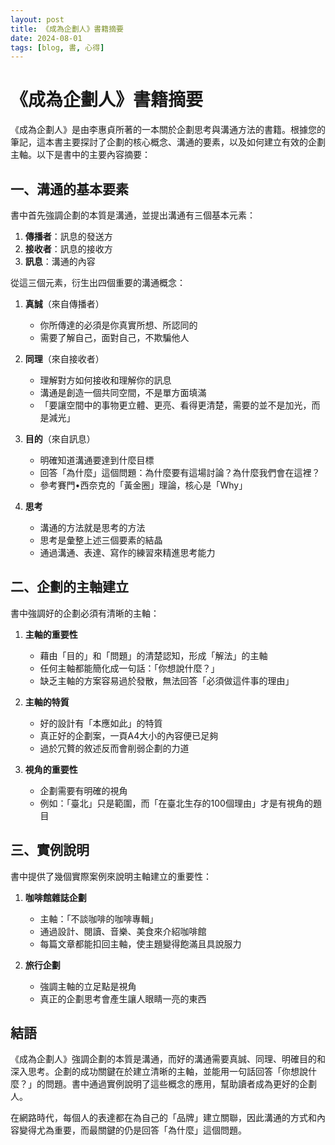 ```yaml
---
layout: post
title: 《成為企劃人》書籍摘要
date: 2024-08-01
tags: [blog, 書, 心得]
---
```


# 《成為企劃人》書籍摘要

《成為企劃人》是由李惠貞所著的一本關於企劃思考與溝通方法的書籍。根據您的筆記，這本書主要探討了企劃的核心概念、溝通的要素，以及如何建立有效的企劃主軸。以下是書中的主要內容摘要：

## 一、溝通的基本要素

書中首先強調企劃的本質是溝通，並提出溝通有三個基本元素：
1. **傳播者**：訊息的發送方
2. **接收者**：訊息的接收方
3. **訊息**：溝通的內容

從這三個元素，衍生出四個重要的溝通概念：

1. **真誠**（來自傳播者）
   - 你所傳達的必須是你真實所想、所認同的
   - 需要了解自己，面對自己，不欺騙他人

2. **同理**（來自接收者）
   - 理解對方如何接收和理解你的訊息
   - 溝通是創造一個共同空間，不是單方面填滿
   - 「要讓空間中的事物更立體、更亮、看得更清楚，需要的並不是加光，而是減光」

3. **目的**（來自訊息）
   - 明確知道溝通要達到什麼目標
   - 回答「為什麼」這個問題：為什麼要有這場討論？為什麼我們會在這裡？
   - 參考賽門•西奈克的「黃金圈」理論，核心是「Why」

4. **思考**
   - 溝通的方法就是思考的方法
   - 思考是彙整上述三個要素的結晶
   - 通過溝通、表達、寫作的練習來精進思考能力

## 二、企劃的主軸建立

書中強調好的企劃必須有清晰的主軸：

1. **主軸的重要性**
   - 藉由「目的」和「問題」的清楚認知，形成「解法」的主軸
   - 任何主軸都能簡化成一句話：「你想說什麼？」
   - 缺乏主軸的方案容易過於發散，無法回答「必須做這件事的理由」

2. **主軸的特質**
   - 好的設計有「本應如此」的特質
   - 真正好的企劃案，一頁A4大小的內容便已足夠
   - 過於冗贅的敘述反而會削弱企劃的力道

3. **視角的重要性**
   - 企劃需要有明確的視角
   - 例如：「臺北」只是範圍，而「在臺北生存的100個理由」才是有視角的題目

## 三、實例說明

書中提供了幾個實際案例來說明主軸建立的重要性：

1. **咖啡館雜誌企劃**
   - 主軸：「不談咖啡的咖啡專輯」
   - 通過設計、閱讀、音樂、美食來介紹咖啡館
   - 每篇文章都能扣回主軸，使主題變得飽滿且具說服力

2. **旅行企劃**
   - 強調主軸的立足點是視角
   - 真正的企劃思考會產生讓人眼睛一亮的東西

## 結語

《成為企劃人》強調企劃的本質是溝通，而好的溝通需要真誠、同理、明確目的和深入思考。企劃的成功關鍵在於建立清晰的主軸，並能用一句話回答「你想說什麼？」的問題。書中通過實例說明了這些概念的應用，幫助讀者成為更好的企劃人。

在網路時代，每個人的表達都在為自己的「品牌」建立關聯，因此溝通的方式和內容變得尤為重要，而最關鍵的仍是回答「為什麼」這個問題。